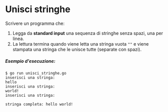 # Unisci stringhe

Scrivere un programma che:
1. Legga da **standard input** una sequenza di stringhe senza spazi, una per linea.
2. La lettura termina quando viene letta una stringa vuota `""` e viene stampata una stringa che le unisce tutte (separate con spazi).

##### Esempio d'esecuzione:

```text
$ go run unisci_stringhe.go
inserisci una stringa:
hello
inserisci una stringa:
world!
inserisci una stringa:

stringa completa: hello world!
```
